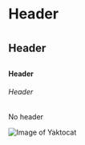 # Header <h1>
## Header <h2>
#### Header <h4>
###### Header <h6>
No header

![Image of Yaktocat](https://octodex.github.com/images/yaktocat.png)
